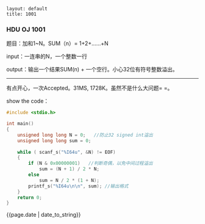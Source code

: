 ```
layout: default
title: 1001
```

### HDU OJ 1001

题目：加和1~N。SUM（n）= 1+2+……+N

input：一连串的N，一个整数一行

output：输出一个结果SUM(n)  + 一个空行。小心32位有符号整数溢出。

----

有点开心，一次Accepted。31MS, 1728K。虽然不是什么大问题= =。

show the code：

```C++
#include <stdio.h>

int main()
{
	unsigned long long N = 0;  	//防止32 signed int溢出
	unsigned long long sum = 0;
	
	while ( scanf_s("%I64u", &N) != EOF)
	{
		if (N & 0x00000001)   //判断奇偶，以免中间过程溢出
			sum = (N + 1) / 2 * N;
		else
			sum = N / 2 * (1 + N);
		printf_s("%I64u\n\n", sum);	//输出格式
	}
	return 0;
}
```



{{page.date | date_to_string}}